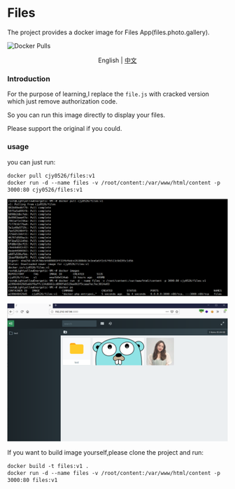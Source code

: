 # Files

The project provides a docker image for Files App(files.photo.gallery).

![Docker Pulls](https://img.shields.io/docker/pulls/cjy0526/files)

<p align="center">
English | <a href="README.zh-CN.md">中文</a>
</p>


### Introduction

For the purpose of learning,I replace the `file.js` with cracked version which just remove authorization code.

So you can run this image directly to display your files.

Please support the original if you could.



### usage

you can just run:

```
docker pull cjy0526/files:v1
docker run -d --name files -v /root/content:/var/www/html/content -p 3000:80 cjy0526/files:v1
```

![DockerOperation](img/DockerOperation.png)

![web](img/web.png)





If you want to build image yourself,please clone the project and run:

```
docker build -t files:v1 .
docker run -d --name files -v /root/content:/var/www/html/content -p 3000:80 files:v1
```

